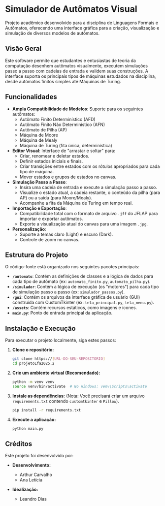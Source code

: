# Simulador de Autômatos Visual

Projeto acadêmico desenvolvido para a disciplina de Linguagens Formais e Autômatos, oferecendo uma interface gráfica para a criação, visualização e simulação de diversos modelos de autômatos.

## Visão Geral

Este software permite que estudantes e entusiastas de teoria da computação desenhem autômatos visualmente, executem simulações passo a passo com cadeias de entrada e validem suas construções. A interface suporta os principais tipos de máquinas estudados na disciplina, desde autômatos finitos simples até Máquinas de Turing.

## Funcionalidades

* **Ampla Compatibilidade de Modelos**: Suporte para os seguintes autômatos:
    * Autômato Finito Determinístico (AFD)
    * Autômato Finito Não Determinístico (AFN)
    * Autômato de Pilha (AP)
    * Máquina de Moore
    * Máquina de Mealy
    * Máquina de Turing (fita única, determinística)
* **Editor Visual**: Interface de "arrastar e soltar" para:
    * Criar, renomear e deletar estados.
    * Definir estados iniciais e finais.
    * Criar transições entre estados com os rótulos apropriados para cada tipo de máquina.
    * Mover estados e grupos de estados no canvas.
* **Simulação Passo a Passo**:
    * Insira uma cadeia de entrada e execute a simulação passo a passo.
    * Visualize o estado atual, a cadeia restante, o conteúdo da pilha (para AP) ou a saída (para Moore/Mealy).
    * Acompanhe a fita da Máquina de Turing em tempo real.
* **Importação e Exportação**:
    * Compatibilidade total com o formato de arquivo `.jff` do JFLAP para importar e exportar autômatos.
    * Exporte a visualização atual do canvas para uma imagem `.jpg`.
* **Personalização**:
    * Suporte a temas claro (Light) e escuro (Dark).
    * Controle de zoom no canvas.

## Estrutura do Projeto

O código-fonte está organizado nos seguintes pacotes principais:

* **`/automato`**: Contém as definições de classes e a lógica de dados para cada tipo de autômato (ex: `automato_finito.py`, `automato_pilha.py`).
* **`/simulador`**: Contém a lógica de execução (os "motores") para cada tipo de simulação passo a passo (ex: `simulador_passos.py`).
* **`/gui`**: Contém os arquivos da interface gráfica de usuário (GUI) construída com CustomTkinter (ex: `tela_principal.py`, `tela_menu.py`).
* **`/assets`**: Contém recursos estáticos, como imagens e ícones.
* **`main.py`**: Ponto de entrada principal da aplicação.

## Instalação e Execução

Para executar o projeto localmente, siga estes passos:

1.  **Clone o repositório:**
    ```sh
    git clone https://[URL-DO-SEU-REPOSITORIO]
    cd projetoLfa2025.2
    ```

2.  **Crie um ambiente virtual (Recomendado):**
    ```sh
    python -m venv venv
    source venv/bin/activate  # No Windows: venv\Scripts\activate
    ```

3.  **Instale as dependências:**
    (Nota: Você precisará criar um arquivo `requirements.txt` contendo `customtkinter` e `Pillow`).
    ```sh
    pip install -r requirements.txt
    ```

4.  **Execute a aplicação:**
    ```sh
    python main.py
    ```

## Créditos

Este projeto foi desenvolvido por:

* **Desenvolvimento:**
    * Arthur Carvalho
    * Ana Letícia

* **Idealização:**
    * Leandro Dias